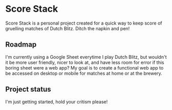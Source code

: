 # Score Stack

Score Stack is a personal project created for a quick way to keep score of gruelling matches of Dutch Blitz. Ditch the napkin and pen!

## Roadmap

I'm currently using a Google Sheet everytime I play Dutch Blitz, but wouldn't it be more user friendly, nicer to look at, and have less room for error if this boring sheet were a web app? My goal is to create a functional web app to be accessed on desktop or mobile for matches at home or at the brewery.

## Project status

I'm just getting started, hold your critism please! 
